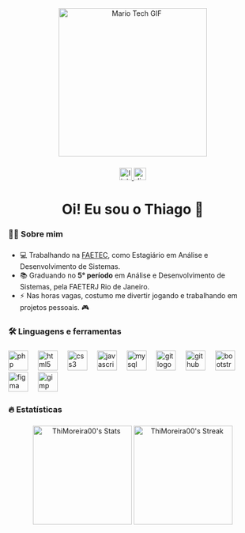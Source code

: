 <div align="center">
  <img height="300" src="https://user-images.githubusercontent.com/74038190/225813708-98b745f2-7d22-48cf-9150-083f1b00d6c9.gif" alt="Mario Tech GIF" />
</div>

###

<div align="center">
  <a href="https://www.linkedin.com/in/thiagomoreira00/" target="_blank">
    <img src="https://img.shields.io/static/v1?message=LinkedIn&logo=linkedin&label=&color=0077B5&logoColor=white&labelColor=&style=for-the-badge" height="25" alt="linkedin logo"  />
  </a>
  <a href="https://discord.com/channels/@me/767597405117612053" target="_blank">
    <img src="https://img.shields.io/static/v1?message=Discord&logo=discord&label=&color=161CBB&logoColor=white&labelColor=&style=for-the-badge" height="25" alt="discord logo"  />
  </a>
</div>

###

<h1 align="center">Oi! Eu sou o Thiago 👋</h1>

###

<h3 align="left">👩‍💻  Sobre mim</h3>

###

* 💻 Trabalhando na [FAETEC](https://www.faetec.rj.gov.br), como Estagiário em Análise e Desenvolvimento de Sistemas.
* 📚 Graduando no <b>5° período</b> em Análise e Desenvolvimento de Sistemas, pela FAETERJ Rio de Janeiro.
* ⚡ Nas horas vagas, costumo me divertir jogando e trabalhando em projetos pessoais. 🎮

###

<h3 align="left">🛠 Linguagens e ferramentas</h3>

###

<div align="left">
  <img src="https://cdn.jsdelivr.net/gh/devicons/devicon/icons/php/php-original.svg" height="40" alt="php logo"  />
  <img width="12" />
  <img src="https://cdn.jsdelivr.net/gh/devicons/devicon/icons/html5/html5-original.svg" height="40" alt="html5 logo"  />
  <img width="12" />
  <img src="https://cdn.jsdelivr.net/gh/devicons/devicon/icons/css3/css3-original.svg" height="40" alt="css3 logo"  />
  <img width="12" />
  <img src="https://cdn.jsdelivr.net/gh/devicons/devicon/icons/javascript/javascript-plain.svg" height="40" alt="javascript logo"  />
  <img width="12" />
  <img src="https://cdn.jsdelivr.net/gh/devicons/devicon/icons/mysql/mysql-original.svg" height="40" alt="mysql logo"  />
  <img width="12" />
  <img src="https://cdn.jsdelivr.net/gh/devicons/devicon/icons/git/git-original.svg" height="40" alt="git logo"  />
  <img width="12" />
  <img src="https://cdn.jsdelivr.net/gh/devicons/devicon/icons/github/github-original.svg" height="40" alt="github logo"  />
  <img width="12" />
  <img src="https://cdn.jsdelivr.net/gh/devicons/devicon/icons/bootstrap/bootstrap-original.svg" height="40" alt="bootstrap logo"  />
  <img width="12" />
  <img src="https://cdn.jsdelivr.net/gh/devicons/devicon/icons/figma/figma-original.svg" height="40" alt="figma logo"  />
  <img width="12" />
  <img src="https://cdn.jsdelivr.net/gh/devicons/devicon/icons/gimp/gimp-original.svg" height="40" alt="gimp logo"  />
</div>

###

<h3 align="left">🔥   Estatísticas</h3>

###

<div align="center">
  <img src="https://github-readme-stats-two-mu-81.vercel.app/api/top-langs?username=ThiMoreira00&layout=compact&langs_count=8&locale=pt-br&theme=dark&hide_border=true" alt="ThiMoreira00's Stats" height="200"  />
  <img src="https://github-readme-streak-stats-silk-one.vercel.app/?user=ThiMoreira00&theme=dark&hide_border=true&locale=pt_BR" alt="ThiMoreira00's Streak" height="200" />
</div>

##
